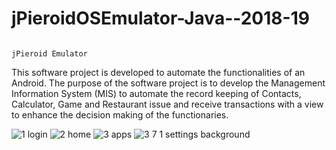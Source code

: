 # jPieroidOSEmulator-Java--2018-19

                                                                         jPieroid Emulator
This software project is developed to automate the functionalities of an Android.                     The purpose of the software project is to develop the Management Information System (MIS) to automate the record keeping of Contacts, Calculator, Game and Restaurant issue and receive transactions with a view to enhance the decision making of the functionaries.


![1 login](https://user-images.githubusercontent.com/55031190/95687405-1888ba80-0c21-11eb-8d06-8b9bd8575fdf.jpg)
![2 home](https://user-images.githubusercontent.com/55031190/95687410-21798c00-0c21-11eb-8a68-141456f76ac6.jpg)
![3 apps](https://user-images.githubusercontent.com/55031190/95687415-26d6d680-0c21-11eb-9607-1819aa3d0f2d.jpg)
![3 7 1 settings background](https://user-images.githubusercontent.com/55031190/95687494-8503b980-0c21-11eb-80e4-eb097160bef4.jpg)

